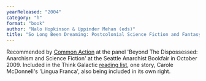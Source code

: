 ```yaml
---
yearReleased: "2004"
category: "h"
format: "book"
author: "Nalo Hopkinson & Uppinder Mehan (eds)"
title: "So Long Been Dreaming: Postcolonial Science Fiction and Fantasy"
---
```

Recommended by <a href="http://nwsfsnews.blogspot.com/2009/10/i-wanna-read-sf-anarchy.html"> Common Action</a> at the panel 'Beyond The Dispossessed: Anarchism and Science  Fiction' at the Seattle Anarchist Bookfair in October 2009. Included in the  Think Galactic <a href="http://thinkgalactic.org/reading-lists/by-author/"> reading list</a>, one story, Carole McDonnell's 'Lingua Franca', also being  included in its own right.
 
